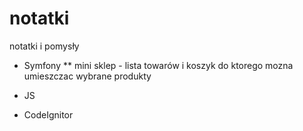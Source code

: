# notatki
notatki i pomysły

* Symfony
** mini sklep - lista towarów i koszyk do ktorego mozna umieszczac wybrane produkty

* JS

* CodeIgnitor
